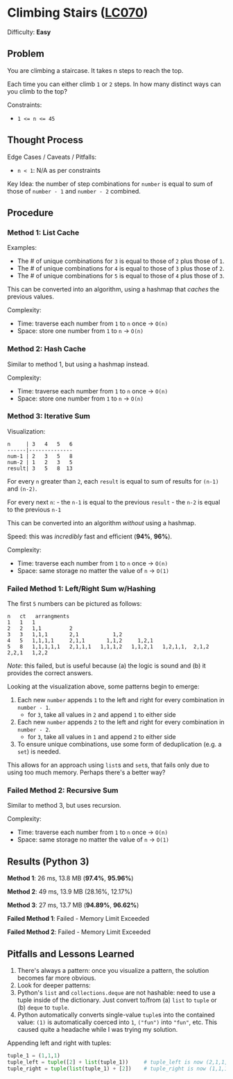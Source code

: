 # Climbing Stairs ([LC070](https://leetcode.com/problems/climbing-stairs/))
Difficulty: **Easy**

## Problem

You are climbing a staircase. It takes n steps to reach the top.

Each time you can either climb `1` or `2` steps. In how many distinct ways can you climb to the top?

Constraints:
- `1 <= n <= 45`

## Thought Process

Edge Cases / Caveats / Pitfalls:
- `n < 1`: N/A as per constraints

Key Idea: the number of step combinations for `number` is equal to sum of those of `number - 1` and `number - 2` combined.

## Procedure

### Method 1: List Cache

Examples:
- The # of unique combinations for `3` is equal to those of `2` plus those of `1`.
- The # of unique combinations for `4` is equal to those of `3` plus those of `2`.
- The # of unique combinations for `5` is equal to those of `4` plus those of `3`.

This can be converted into an algorithm, using a hashmap that *caches* the previous values.

Complexity:
- Time: traverse each number from `1` to `n` once -> `O(n)`
- Space: store one number from `1` to `n` -> `O(n)`

### Method 2: Hash Cache

Similar to method 1, but using a hashmap instead.

Complexity:
- Time: traverse each number from `1` to `n` once -> `O(n)`
- Space: store one number from `1` to `n` -> `O(n)`

### Method 3: Iterative Sum

Visualization:
```
n     | 3   4   5   6   
------|--------------
num-1 | 2   3   5   8
num-2 | 1   2   3   5
result| 3   5   8  13

```
For every `n` greater than `2`, each `result` is equal to sum of results for `(n-1)` and `(n-2)`.

For every next `n`:
    - the `n-1` is equal to the previous `result`
    - the `n-2` is equal to the previous `n-1`

This can be converted into an algorithm *without* using a hashmap.

Speed: this was *incredibly* fast and efficient (**94%**, **96%**).

Complexity:
- Time: traverse each number from `1` to `n` once -> `O(n)`
- Space: same storage no matter the value of `n` -> `O(1)`

### Failed Method 1: Left/Right Sum w/Hashing

The first `5` numbers can be pictured as follows:
```
n   ct   arrangments
1   1   1
2   2   1,1         2
3   3   1,1,1       2,1           1,2
4   5   1,1,1,1     2,1,1       1,1,2     1,2,1     
5   8   1,1,1,1,1   2,1,1,1   1,1,1,2   1,1,2,1   1,2,1,1,  2,1,2   2,2,1   1,2,2
```

*Note*: this failed, but is useful because (a) the logic is sound and (b) it provides the correct answers.

Looking at the visualization above, some patterns begin to emerge:
1. Each new `number` appends `1` to the left and right for every combination in `number - 1`.
    - for `3`, take all values in `2` and append `1` to either side
2. Each new `number` appends `2` to the left and right for every combination in `number - 2`.
    - for `3`, take all values in `1` and append `2` to either side
3. To ensure unique combinations, use some form of deduplication (e.g. a `set`) is needed.

This allows for an approach using `list`s and `set`s, that fails only due to using too much memory.  Perhaps there's a better way?

### Failed Method 2: Recursive Sum

Similar to method 3, but uses recursion.

Complexity:
- Time: traverse each number from `1` to `n` once -> `O(n)`
- Space: same storage no matter the value of `n` -> `O(1)`

## Results (Python 3)

**Method 1**:  26 ms, 13.8 MB (**97.4%**, **95.96%**)

**Method 2**:  49 ms, 13.9 MB (28.16%, 12.17%)

**Method 3**:  27 ms, 13.7 MB (**94.89%**, **96.62%**)

**Failed Method 1**:  Failed - Memory Limit Exceeded

**Failed Method 2**:  Failed - Memory Limit Exceeded

## Pitfalls and Lessons Learned
1. There's always a pattern:  once you visualize a pattern, the solution becomes far more obvious.
2. Look for deeper patterns:  
3. Python's `list` and `collections.deque` are not hashable:  need to use a tuple inside of the dictionary. Just convert to/from (a) `list` to `tuple` or  (b) `deque` to `tuple`.
4. Python automatically converts single-value `tuple`s into the contained value: `(1)` is automatically coerced into `1`, `("fun")` into `"fun"`, etc.  This caused quite a headache while I was trying my solution.

Appending left and right with tuples:
```python
tuple_1 = (1,1,1)
tuple_left = tuple([2] + list(tuple_1))     # tuple_left is now (2,1,1,1)
tuple_right = tuple(list(tuple_1) + [2])    # tuple_right is now (1,1,1,2)
```
